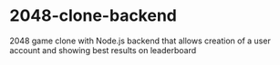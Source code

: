 # 2048-clone-backend
2048 game clone with Node.js backend that allows creation of a user account and showing best results on leaderboard
